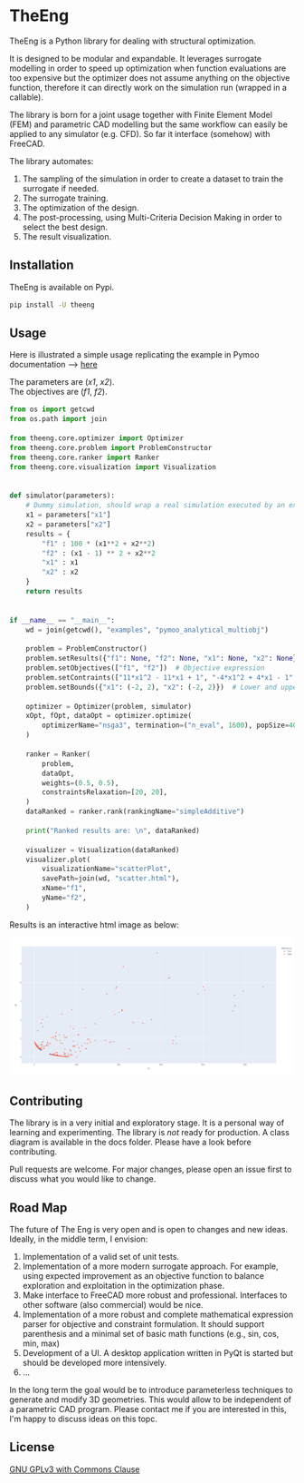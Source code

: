 # TheEng

TheEng is a Python library for dealing with structural optimization.

It is designed to be modular and expandable. It leverages surrogate modelling in order to speed up optimization when function evaluations are too expensive but the optimizer does not assume anything on the objective function, therefore it can directly work on the simulation run (wrapped in a callable).

The library is born for a joint usage together with Finite Element Model (FEM) and parametric CAD modelling but the same workflow can easily be applied to any simulator (e.g. CFD). So far it interface (somehow) with FreeCAD.

The library automates:

1. The sampling of the simulation in order to create a dataset to train the surrogate if needed.
2. The surrogate training.
3. The optimization of the design.
4. The post-processing, using Multi-Criteria Decision Making in order to select the best design.
5. The result visualization.

## Installation

TheEng is available on Pypi.

```bash
pip install -U theeng
```

## Usage

Here is illustrated a simple usage replicating the example in Pymoo documentation --> [here](https://pymoo.org/getting_started/part_2.html)

The parameters are (*x1*, *x2*).\
The objectives are (*f1*, *f2*).

```python
from os import getcwd
from os.path import join

from theeng.core.optimizer import Optimizer
from theeng.core.problem import ProblemConstructor
from theeng.core.ranker import Ranker
from theeng.core.visualization import Visualization


def simulator(parameters):
    # Dummy simulation, should wrap a real simulation executed by an external program.
    x1 = parameters["x1"]
    x2 = parameters["x2"]
    results = {
        "f1" : 100 * (x1**2 + x2**2)
        "f2" : (x1 - 1) ** 2 + x2**2
        "x1" : x1
        "x2" : x2
    }
    return results


if __name__ == "__main__":
    wd = join(getcwd(), "examples", "pymoo_analytical_multiobj")

    problem = ProblemConstructor()
    problem.setResults({"f1": None, "f2": None, "x1": None, "x2": None})  # Results to be extracted from the simulation
    problem.setObjectives(["f1", "f2"])  # Objective expression
    problem.setContraints(["11*x1^2 - 11*x1 + 1", "-4*x1^2 + 4*x1 - 1",])  # Constraint expression
    problem.setBounds({"x1": (-2, 2), "x2": (-2, 2)})  # Lower and upper bounds

    optimizer = Optimizer(problem, simulator)
    xOpt, fOpt, dataOpt = optimizer.optimize(
        optimizerName="nsga3", termination=("n_eval", 1600), popSize=40
    )

    ranker = Ranker(
        problem,
        dataOpt,
        weights=(0.5, 0.5),
        constraintsRelaxation=[20, 20],
    )
    dataRanked = ranker.rank(rankingName="simpleAdditive")

    print("Ranked results are: \n", dataRanked)

    visualizer = Visualization(dataRanked)
    visualizer.plot(
        visualizationName="scatterPlot",
        savePath=join(wd, "scatter.html"),
        xName="f1",
        yName="f2",
    )

```

Results is an interactive html image as below:

![pareto](/images/pareto.png)

## Contributing

The library is in a very initial and exploratory stage. It is a personal way of learning and experimenting.
The library is *not* ready for production. A class diagram is available in the docs folder. Please have a look before contributing.

Pull requests are welcome. For major changes, please open an issue first to discuss what you would like to change.

## Road Map

The future of The Eng is very open and is open to changes and new ideas.
Ideally, in the middle term, I envision:

1. Implementation of a valid set of unit tests.
2. Implementation of a more modern surrogate approach. For example, using expected improvement as an objective function to balance exploration and exploitation in the optimization phase.
3. Make interface to FreeCAD more robust and professional. Interfaces to other software (also commercial) would be nice.
4. Implementation of a more robust and complete mathematical expression parser for objective and constraint formulation. It should support parenthesis and a minimal set of basic math functions (e.g., sin, cos, min, max)
5. Development of a UI. A desktop application written in PyQt is started but should be developed more intensively.
6. ...

In the long term the goal would be to introduce parameterless techniques to generate and modify 3D geometries. This would allow to be independent of a parametric CAD program. Please contact me if you are interested in this, I'm happy to discuss ideas on this topc. 

## License
[GNU GPLv3 with Commons Clause](https://github.com/massimobrivio/TheEng/blob/main/LICENSE)